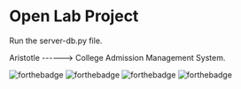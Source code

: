 # Open Lab Project
 Run the server-db.py file.
 
 Aristotle ------> College Admission Management System.
 
 ![forthebadge](https://forthebadge.com/images/badges/built-with-love.svg)
 ![forthebadge](https://forthebadge.com/images/badges/uses-html.svg)
 ![forthebadge](https://forthebadge.com/images/badges/built-by-developers.svg)
 ![forthebadge](https://forthebadge.com/images/badges/made-with-python.svg)
 
